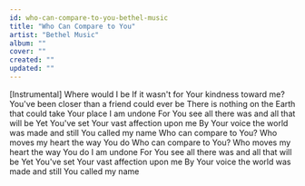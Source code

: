 ```yaml
---
id: who-can-compare-to-you-bethel-music
title: "Who Can Compare to You"
artist: "Bethel Music"
album: ""
cover: ""
created: ""
updated: ""
---
```


[Instrumental]
Where would I be
If it wasn't for Your kindness toward me?
You've been closer than a friend could ever be
There is nothing on the Earth that could take Your place
I am undone
For You see all there was and all that will be
Yet You've set Your vast affection upon me
By Your voice the world was made and still You called my name
Who can compare to You?
Who moves my heart the way You do
Who can compare to You?
Who moves my heart the way You do
I am undone
For You see all there was and all that will be
Yet You've set Your vast affection upon me
By Your voice the world was made and still You called my name